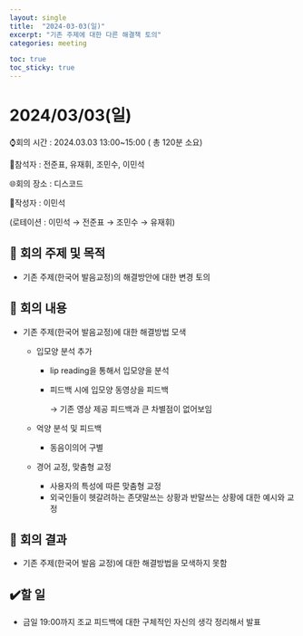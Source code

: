 ```yaml
---
layout: single
title:  "2024-03-03(일)"
excerpt: "기존 주제에 대한 다른 해결책 토의"
categories: meeting

toc: true
toc_sticky: true
---
```




# 2024/03/03(일)

⌚회의 시간 : 2024.03.03 13:00~15:00 ( 총 120분 소요)

👤참석자 : 전준표, 유재휘, 조민수, 이민석

🌐회의 장소 : 디스코드

📝작성자 : 이민석

(로테이션 : 이민석 → 전준표 → 조민수 → 유재휘)

## 🔳 **회의 주제 및 목적**

- 기존 주제(한국어 발음교정)의 해결방안에 대한 변경 토의

## 🔳 **회의 내용**

- 기존 주제(한국어 발음교정)에 대한 해결방법 모색
    - 입모양 분석 추가
        - lip reading을 통해서 입모양을 분석
        - 피드백 시에 입모양 동영상을 피드백
            
            → 기존 영상 제공 피드백과 큰 차별점이 없어보임
            
    - 억양 분석 및 피드백
        - 동음이의어 구별
    - 경어 교정, 맞춤형 교정
        - 사용자의 특성에 따른 맞춤형 교정
        - 외국인들이 헷갈려하는 존댓말쓰는 상황과 반말쓰는 상황에 대한 예시와 교정

## 🔳 **회의 결과**

- 기존 주제(한국어 발음 교정)에 대한 해결방법을 모색하지 못함

## ✔️할 일

- 금일 19:00까지 조교 피드백에 대한 구체적인 자신의 생각 정리해서 발표
